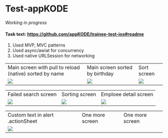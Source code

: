 # Test-appKODE 
_Working in progress_
#### Task text: https://github.com/appKODE/trainee-test-ios#readme


1. Used MVP, MVC patterns
2. Used async/awiat for concurrency 
3. Used native URLSession for networking

<table>
  <tr>
     <td>Main screen with pull to reload (native) sorted by name</td>
     <td>Main screen sorted by birthday</td>
     <td>Sort screen</td>
  </tr>
  <tr>
    <td><img src="https://user-images.githubusercontent.com/56202186/186075674-878fb003-abf7-4e83-b1c8-d40349044a72.jpg"></td>
    <td><img src="https://user-images.githubusercontent.com/56202186/186079158-ff26ad95-96e0-47e5-95a0-5519eb0e22eb.jpg"></td>
    <td><img src="https://user-images.githubusercontent.com/56202186/186079334-0d1533b7-1089-4c63-87f2-dd08dfe6c65e.jpg"></td>
  </tr>
 </table>
 
 <table>
  <tr>
     <td>Failed search screen</td>
     <td>Sorting screen</td>
     <td>Emploee detail screen</td>
  </tr>
  <tr>
    <td><img src="https://user-images.githubusercontent.com/56202186/186078744-ded3134c-4fd5-4365-8aa5-5ea244581926.jpg"></td>
    <td><img src="https://user-images.githubusercontent.com/56202186/186075758-03f987d7-901c-4537-9e81-a2f644e3f146.jpg"></td>
    <td><img src="https://user-images.githubusercontent.com/56202186/186075770-a2f8dee7-3301-4864-bc2a-1c7604d85612.jpg"></td>
  </tr>
 </table>

<table>
  <tr>
     <td>Custom text in alert .actionSheet</td>
     <td>One more screen</td>
     <td>One more screen</td>
  </tr>
  <tr>
    <td><img src="https://user-images.githubusercontent.com/56202186/186075779-34f685d6-b6ec-4b7e-81d4-c64c10e56607.jpg"></td>
    <td></td>
    <td></td>
  </tr>
 </table>

